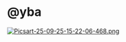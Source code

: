# @yba
[![Picsart-25-09-25-15-22-06-468.png](https://i.postimg.cc/1tgnGLH9/Picsart-25-09-25-15-22-06-468.png)](https://postimg.cc/1nQ3P72T) 

